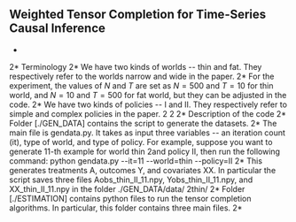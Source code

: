 ## Weighted Tensor Completion for Time-Series Causal Inference
-
2* Terminology
2*   We have two kinds of worlds -- thin and fat. They respectively refer to the worlds narrow and wide in the paper.
2*   For the experiment, the values of $N$ and $T$ are set as $N=500$ and $T=10$ for thin world, and $N=10$ and $T=500$ for fat world, but they can be adjusted in the code.
2*   We have two kinds of policies -- I and II. They respectively refer to simple and complex policies in the paper.
2
2
2* Description of the code
2*   Folder [./GEN_DATA] contains the script to generate the datasets.
2*   The main file is gendata.py. It takes as input three variables -- an iteration count (it), type of world, and type of policy. For example, suppose you want to generate 11-th example for world thin   2and policy II, then run the following command: python gendata.py --it=11 --world=thin --policy=II
2*   This generates treatments A, outcomes Y, and covariates XX. In particular the script saves three files Aobs_thin_II_11.npy, Yobs_thin_II_11.npy, and XX_thin_II_11.npy in the folder ./GEN_DATA/data/  2thin/
2*   Folder [./ESTIMATION] contains python files to run the tensor completion algorithms. In particular, this folder contains three main files.
2*
